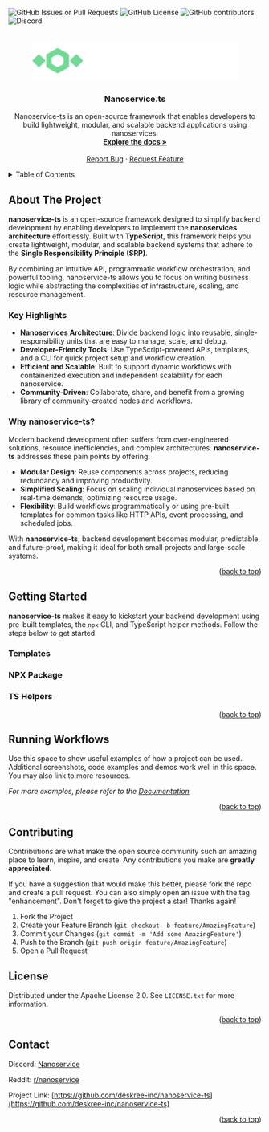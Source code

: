 <a id="readme-top"></a>

![GitHub Issues or Pull Requests](https://img.shields.io/github/issues/deskree-inc/nanoservice-ts)
![GitHub License](https://img.shields.io/github/license/deskree-inc/nanoservice-ts)
![GitHub contributors](https://img.shields.io/github/contributors/deskree-inc/nanoservice-ts)
![Discord](https://img.shields.io/discord/1317176082268426240)


<!-- PROJECT LOGO -->
<br />
<div align="center">
  <a href="https://github.com/deskree-inc/nanoservice-ts">
    <img src="docs/assets/logo/dark.svg" alt="Logo" height="80">
  </a>

  <h3 align="center">Nanoservice.ts</h3>

  <p align="center">
    Nanoservice-ts is an open-source framework that enables developers to build lightweight, modular, and scalable backend applications using nanoservices.
    <br />
    <a href="https://nanoservice.xyz/"><strong>Explore the docs »</strong></a>
    <br />
    <br />
    <a href="https://github.com/deskree-inc/nanoservice-ts/issues/new?assignees=&labels=&projects=&template=bug_report.md&title=">Report Bug</a>
    ·
    <a href="https://github.com/deskree-inc/nanoservice-ts/issues/new?assignees=&labels=&projects=&template=feature_request.md&title=">Request Feature</a>
  </p>
</div>



<!-- TABLE OF CONTENTS -->
<details>
  <summary>Table of Contents</summary>
  <ol>
    <li>
      <a href="#about-the-project">About The Project</a>
    </li>
    <li>
      <a href="#getting-started">Getting Started</a>
      <ul>
        <li><a href="#templates">Templates</a></li>
        <li><a href="#npx-package">NPX Package</a></li>
        <li><a href="#ts-helpers">Templates</a></li>
      </ul>
    </li>
    <li><a href="#running-workflows">Running Workflows</a></li>
    <li><a href="#contributing">Contributing</a></li>
    <li><a href="#license">License</a></li>
    <li><a href="#contact">Contact</a></li>
  </ol>
</details>


## About The Project  

**nanoservice-ts** is an open-source framework designed to simplify backend development by enabling developers to implement the **nanoservices architecture** effortlessly. Built with **TypeScript**, this framework helps you create lightweight, modular, and scalable backend systems that adhere to the **Single Responsibility Principle (SRP)**.  

By combining an intuitive API, programmatic workflow orchestration, and powerful tooling, nanoservice-ts allows you to focus on writing business logic while abstracting the complexities of infrastructure, scaling, and resource management.  

### Key Highlights  

- **Nanoservices Architecture**: Divide backend logic into reusable, single-responsibility units that are easy to manage, scale, and debug.  
- **Developer-Friendly Tools**: Use TypeScript-powered APIs, templates, and a CLI for quick project setup and workflow creation.  
- **Efficient and Scalable**: Built to support dynamic workflows with containerized execution and independent scalability for each nanoservice.  
- **Community-Driven**: Collaborate, share, and benefit from a growing library of community-created nodes and workflows.  

### Why nanoservice-ts?  

Modern backend development often suffers from over-engineered solutions, resource inefficiencies, and complex architectures. **nanoservice-ts** addresses these pain points by offering:  

- **Modular Design**: Reuse components across projects, reducing redundancy and improving productivity.  
- **Simplified Scaling**: Focus on scaling individual nanoservices based on real-time demands, optimizing resource usage.  
- **Flexibility**: Build workflows programmatically or using pre-built templates for common tasks like HTTP APIs, event processing, and scheduled jobs.  

With **nanoservice-ts**, backend development becomes modular, predictable, and future-proof, making it ideal for both small projects and large-scale systems.  


<p align="right">(<a href="#readme-top">back to top</a>)</p>


<!-- GETTING STARTED -->
## Getting Started

**nanoservice-ts** makes it easy to kickstart your backend development using pre-built templates, the `npx` CLI, and TypeScript helper methods. Follow the steps below to get started:

### Templates


### NPX Package


### TS Helpers

<p align="right">(<a href="#readme-top">back to top</a>)</p>

## Running Workflows

Use this space to show useful examples of how a project can be used. Additional screenshots, code examples and demos work well in this space. You may also link to more resources.

_For more examples, please refer to the [Documentation](https://example.com)_

<p align="right">(<a href="#readme-top">back to top</a>)</p>



<!-- CONTRIBUTING -->
## Contributing

Contributions are what make the open source community such an amazing place to learn, inspire, and create. Any contributions you make are **greatly appreciated**.

If you have a suggestion that would make this better, please fork the repo and create a pull request. You can also simply open an issue with the tag "enhancement".
Don't forget to give the project a star! Thanks again!

1. Fork the Project
2. Create your Feature Branch (`git checkout -b feature/AmazingFeature`)
3. Commit your Changes (`git commit -m 'Add some AmazingFeature'`)
4. Push to the Branch (`git push origin feature/AmazingFeature`)
5. Open a Pull Request

<!-- LICENSE -->
## License

Distributed under the Apache License 2.0. See `LICENSE.txt` for more information.

<p align="right">(<a href="#readme-top">back to top</a>)</p>



<!-- CONTACT -->
## Contact

Discord: [Nanoservice](https://discord.gg/Y2bAmPqz)

Reddit: [r/nanoservice](https://www.reddit.com/r/nanoservice/)

Project Link: [https://github.com/deskree-inc/nanoservice-ts](https://github.com/deskree-inc/nanoservice-ts)

<p align="right">(<a href="#readme-top">back to top</a>)</p>
